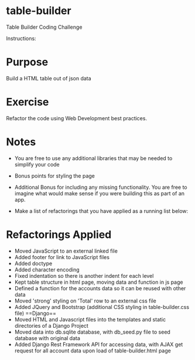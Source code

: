 # table-builder
Table Builder Coding Challenge

Instructions:

Purpose
========
Build a HTML table out of json data

Exercise
==========
Refactor the code using Web Development best practices.

Notes
=======

- You are free to use any additional libraries that may be needed to simplify your code
- Bonus points for styling the page
- Additional Bonus for including any missing functionality. You are free to imagine what would make sense
if you were building this as part of an app.

- Make a list of refactorings that you have applied as a running list below:


Refactorings Applied
=====================
- Moved JavaScript to an external linked file
- Added footer for link to JavaScript files
- Added doctype
- Added character encoding
- Fixed indentation so there is another indent for each level
- Kept table structure in html page, moving data and function in js page
- Defined a function for the accounts data so it can be reused with other data
- Moved 'strong' styling on 'Total' row to an external css file
- Added JQuery and Bootstrap (additional CSS styling in table-builder.css file)
==Django==
- Moved HTML and Javascript files into the templates and static directories of
  a Django Project
- Moved data into db.sqlite database, with db_seed.py file to seed database with
  original data
- Added Django Rest Framework API for accessing data, with AJAX get request for
  all account data upon load of table-builder.html page
